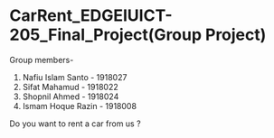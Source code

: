 # CarRent_EDGEIUICT-205_Final_Project(Group Project)
Group members-

1. Nafiu Islam Santo - 1918027
2. Sifat Mahamud - 1918022
3. Shopnil Ahmed - 1918024
4. Ismam Hoque Razin - 1918008

   
Do you want to rent a car from us ?
